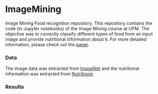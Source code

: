 # ImageMining
Image Mining Food recognition repository. This repository contains the code (in Jupyter notebooks) of the Image Mining course at UPM. The objective was to correctly classify different types of food from an input image and provide nutritional information about it. For more detailed information, please check out the [paper](https://raw.githubusercontent.com/ESQ0001/ESQ0001.github.io/master/IM.pdf). 

### Data

The image data was extracted from [ImageNet](https://www.image-net.org/) and  the nutritional information was extracted from [Nutritionix](https://www.nutritionix.com/)

### Results

